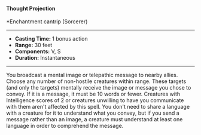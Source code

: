 #### Thought Projection
*Enchantment cantrip (Sorcerer)
___
- **Casting Time:** 1 bonus action
- **Range:** 30 feet
- **Components:** V, S
- **Duration:** Instantaneous
---
You broadcast a mental image or telepathic message
to nearby allies. Choose any number of non-hostile
creatures within range. These targets (and only the
targets) mentally receive the image or message you
chose to convey. If it is a message, it must be 10
words or fewer. Creatures with Intelligence scores
of 2 or creatures unwilling to have you
communicate with them aren't affected by this
spell. You don't need to share a language with a
creature for it to understand what you convey, but if
you send a message rather than an image, a creature
must understand at least one language in order to
comprehend the message.
